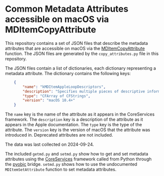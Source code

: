 # Common Metadata Attributes accessible on macOS via MDItemCopyAttribute

This repository contains a set of JSON files that describe the metadata attributes that are accessible on macOS via the [MDItemCopyAttribute](https://developer.apple.com/documentation/coreservices/1427080-mditemcopyattribute?language=objc) function. The JSON files are generated by the `copy_attributes.py` file in this repository.

The JSON files contain a list of dictionaries, each dictionary representing a metadata attribute. The dictionary contains the following keys:

```json
    {
        "name": "kMDItemAppleLoopDescriptors",
        "description": "Specifies multiple pieces of descriptive information about a loop.",
        "type": "CFArray of CFStrings",
        "version": "macOS 10.4+"
    }
```

The `name` key is the name of the attribute as it appears in the CoreServices framework. The `description` key is a description of the attribute as it appears in the Apple documentation. The `type` key is the type of the attribute. The `version` key is the version of macOS that the attribute was introduced in. Deprecated attributes are not included.

The data was last collected on 2024-09-24.

The included `getmd.py` and `setmd.py` show how to get and set metadata attributes using the [CoreServices](https://developer.apple.com/documentation/coreservices?language=objc) framework called from Python through the [pyobjc](https://pyobjc.readthedocs.io/en/latest/) bridge. `setmd.py` shows how to use the undocumented `MDItemSetAttribute` function to set metadata attributes.